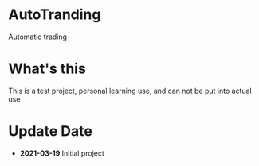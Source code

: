 # AutoTranding
Automatic trading

# What's this
This is a test project, personal learning use, and can not be put into actual use

# Update Date
* **2021-03-19** Initial project